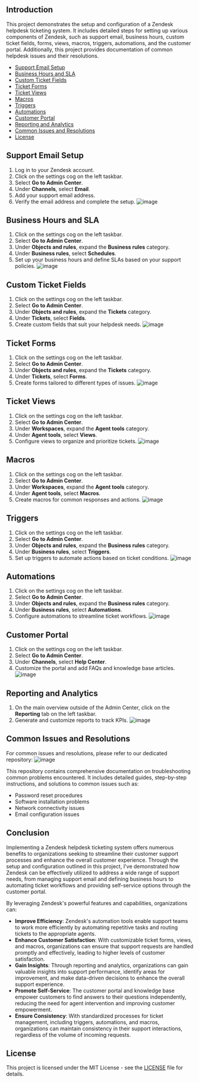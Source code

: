 ## Introduction
This project demonstrates the setup and configuration of a Zendesk helpdesk ticketing system. It includes detailed steps for setting up various components of Zendesk, such as support email, business hours, custom ticket fields, forms, views, macros, triggers, automations, and the customer portal. Additionally, this project provides documentation of common helpdesk issues and their resolutions.

- [Support Email Setup](#support-email-setup)
- [Business Hours and SLA](#business-hours-and-sla)
- [Custom Ticket Fields](#custom-ticket-fields)
- [Ticket Forms](#ticket-forms)
- [Ticket Views](#ticket-views)
- [Macros](#macros)
- [Triggers](#triggers)
- [Automations](#automations)
- [Customer Portal](#customer-portal)
- [Reporting and Analytics](#reporting-and-analytics)
- [Common Issues and Resolutions](#common-issues-and-resolutions)
- [License](#license)

## Support Email Setup
1. Log in to your Zendesk account.
2. Click on the settings cog on the left taskbar.
3. Select **Go to Admin Center**.
4. Under **Channels**, select **Email**.
5. Add your support email address.
6. Verify the email address and complete the setup.
![image](https://github.com/steevelodina/Zendesk-Helpdesk-Ticketing-System-Setup/assets/173463043/a9c7c5ac-8e9a-4f76-842c-ee21bd142b2c)


## Business Hours and SLA
1. Click on the settings cog on the left taskbar.
2. Select **Go to Admin Center**.
3. Under **Objects and rules**, expand the **Business rules** category.
4. Under **Business rules**, select **Schedules**.
5. Set up your business hours and define SLAs based on your support policies.
![image](https://github.com/steevelodina/Zendesk-Helpdesk-Ticketing-System-Setup/assets/173463043/8adf8bb1-e23e-46c1-8c08-246aee3a7c3d)


## Custom Ticket Fields
1. Click on the settings cog on the left taskbar.
2. Select **Go to Admin Center**.
3. Under **Objects and rules**, expand the **Tickets** category.
4. Under **Tickets**, select **Fields**.
5. Create custom fields that suit your helpdesk needs.
![image](https://github.com/steevelodina/Zendesk-Helpdesk-Ticketing-System-Setup/assets/173463043/c2d22169-7343-4274-93f8-5db1688a221e)


## Ticket Forms
1. Click on the settings cog on the left taskbar.
2. Select **Go to Admin Center**.
3. Under **Objects and rules**, expand the **Tickets** category.
4. Under **Tickets**, select **Forms**.
5. Create forms tailored to different types of issues.
![image](https://github.com/steevelodina/Zendesk-Helpdesk-Ticketing-System-Setup/assets/173463043/4f73c353-1a6f-46aa-b144-46dc7c92e041)


## Ticket Views
1. Click on the settings cog on the left taskbar.
2. Select **Go to Admin Center**.
3. Under **Workspaces**, expand the **Agent tools** category.
4. Under **Agent tools**, select **Views**.
5. Configure views to organize and prioritize tickets.
![image](https://github.com/steevelodina/Zendesk-Helpdesk-Ticketing-System-Setup/assets/173463043/79cd6a32-6c4f-4f69-923e-066e76a1a279)


## Macros
1. Click on the settings cog on the left taskbar.
2. Select **Go to Admin Center**.
3. Under **Workspaces**, expand the **Agent tools** category.
4. Under **Agent tools**, select **Macros**.
5. Create macros for common responses and actions.
![image](https://github.com/steevelodina/Zendesk-Helpdesk-Ticketing-System-Setup/assets/173463043/8dd4fedb-e17f-4148-b451-4b74d1ecb3cb)


## Triggers
1. Click on the settings cog on the left taskbar.
2. Select **Go to Admin Center**.
3. Under **Objects and rules**, expand the **Business rules** category.
4. Under **Business rules**, select **Triggers**.
5. Set up triggers to automate actions based on ticket conditions.
![image](https://github.com/steevelodina/Zendesk-Helpdesk-Ticketing-System-Setup/assets/173463043/409664b7-b48c-4af5-b9da-fa54d3696132)


## Automations
1. Click on the settings cog on the left taskbar.
2. Select **Go to Admin Center**.
3. Under **Objects and rules**, expand the **Business rules** category.
4. Under **Business rules**, select **Automations**.
5. Configure automations to streamline ticket workflows.
![image](https://github.com/steevelodina/Zendesk-Helpdesk-Ticketing-System-Setup/assets/173463043/c7900f3f-78da-4473-8db2-422f45de0da2)


## Customer Portal
1. Click on the settings cog on the left taskbar.
2. Select **Go to Admin Center**.
3. Under **Channels**, select **Help Center**.
4. Customize the portal and add FAQs and knowledge base articles.
![image](https://github.com/steevelodina/Zendesk-Helpdesk-Ticketing-System-Setup/assets/173463043/4155f946-3342-4ec7-8a70-e603532377f6)


## Reporting and Analytics
1. On the main overview outside of the Admin Center, click on the **Reporting** tab on the left taskbar.
2. Generate and customize reports to track KPIs.
![image](https://github.com/steevelodina/Zendesk-Helpdesk-Ticketing-System-Setup/assets/173463043/b38b1bed-2259-470d-8d40-84d7da44691e)


## Common Issues and Resolutions
For common issues and resolutions, please refer to our dedicated repository:
![image](https://github.com/steevelodina/Zendesk-Helpdesk-Ticketing-System-Setup/assets/173463043/ad295781-7e16-452e-874f-8596a239c14e)


This repository contains comprehensive documentation on troubleshooting common problems encountered. It includes detailed guides, step-by-step instructions, and solutions to common issues such as:

- Password reset procedures
- Software installation problems
- Network connectivity issues
- Email configuration issues

## Conclusion

Implementing a Zendesk helpdesk ticketing system offers numerous benefits to organizations seeking to streamline their customer support processes and enhance the overall customer experience. Through the setup and configuration outlined in this project, I've demonstrated how Zendesk can be effectively utilized to address a wide range of support needs, from managing support email and defining business hours to automating ticket workflows and providing self-service options through the customer portal.

By leveraging Zendesk's powerful features and capabilities, organizations can:

- **Improve Efficiency**: Zendesk's automation tools enable support teams to work more efficiently by automating repetitive tasks and routing tickets to the appropriate agents.
- **Enhance Customer Satisfaction**: With customizable ticket forms, views, and macros, organizations can ensure that support requests are handled promptly and effectively, leading to higher levels of customer satisfaction.
- **Gain Insights**: Through reporting and analytics, organizations can gain valuable insights into support performance, identify areas for improvement, and make data-driven decisions to enhance the overall support experience.
- **Promote Self-Service**: The customer portal and knowledge base empower customers to find answers to their questions independently, reducing the need for agent intervention and improving customer empowerment.
- **Ensure Consistency**: With standardized processes for ticket management, including triggers, automations, and macros, organizations can maintain consistency in their support interactions, regardless of the volume of incoming requests.

## License
This project is licensed under the MIT License - see the [LICENSE](LICENSE) file for details.
